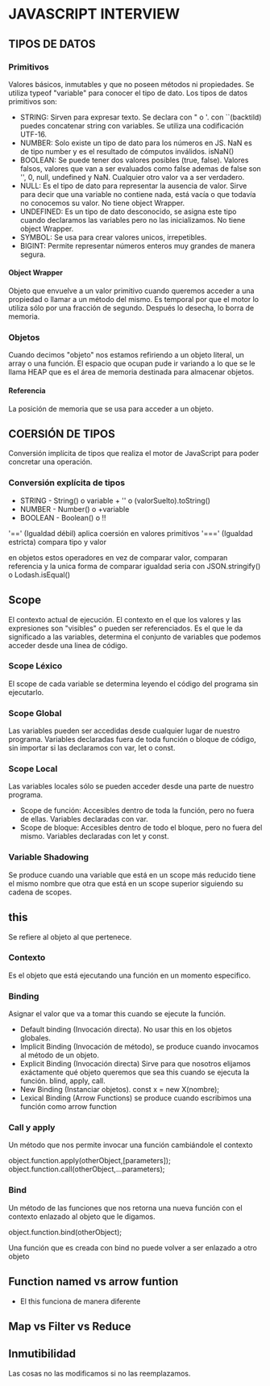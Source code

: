# JAVASCRIPT INTERVIEW

## TIPOS DE DATOS

### Primitivos

Valores básicos, inmutables y que no poseen métodos ni propiedades.
Se utiliza typeof "variable" para conocer el tipo de dato.
Los tipos de datos primitivos son:

- STRING:
Sirven para expresar texto. Se declara con " o '. con ``(backtild) puedes concatenar string con variables. Se utiliza una codificación UTF-16.
- NUMBER:
Solo existe un tipo de dato para los números en JS.
NaN es de tipo number y es el resultado de cómputos inválidos. isNaN()
- BOOLEAN:
Se puede tener dos valores posibles (true, false).
Valores falsos, valores que van a ser evaluados como false ademas de false son '', 0, null, undefined y NaN. Cualquier otro valor va a ser verdadero.
- NULL:
Es el tipo de dato para representar la ausencia de valor. Sirve para decir que una variable no contiene nada, está vacía o que todavía no conocemos su valor. No tiene object Wrapper.
- UNDEFINED:
Es un tipo de dato desconocido, se asigna este tipo cuando declaramos las variables pero no las inicializamos. No tiene object Wrapper.
- SYMBOL:
Se usa para crear valores unicos, irrepetibles.
- BIGINT:
Permite representar números enteros muy grandes de manera segura.

#### Object Wrapper

Objeto que envuelve a un valor primitivo cuando queremos acceder a una propiedad o llamar a un método del mismo. Es temporal por que el motor lo utiliza sólo por una fracción de segundo. Después lo desecha, lo borra de memoria.

### Objetos

Cuando decimos "objeto" nos estamos refiriendo a un objeto literal, un array o una función. El espacio que ocupan pude ir variando a lo que se le llama HEAP que es el área de memoria destinada para almacenar objetos.

#### Referencia

La posición de memoria que se usa para acceder a un objeto.

## COERSIÓN DE TIPOS

Conversión implícita de tipos que realiza el motor de JavaScript para poder concretar una operación.

### Conversión explícita de tipos

- STRING - String() o variable + '' o (valorSuelto).toString()
- NUMBER - Number() o +variable
- BOOLEAN - Boolean() o !!

'==' (Igualdad débil) aplica coersión en valores primitivos
'===' (Igualdad estricta) compara tipo y valor

en objetos estos operadores en vez de comparar valor, comparan referencia y la unica forma de comparar igualdad seria con JSON.stringify() o Lodash.isEqual()

## Scope

El contexto actual de ejecución. El contexto en el que los valores y las expresiones son "visibles" o pueden ser referenciados.
Es el que le da significado a las variables, determina el conjunto de variables que podemos acceder desde una linea de código.

### Scope Léxico

El scope de cada variable se determina leyendo el código del programa sin ejecutarlo.

### Scope Global

Las variables pueden ser accedidas desde cualquier lugar de nuestro programa.
Variables declaradas fuera de toda función o bloque de código, sin importar si las declaramos con var, let o const.

### Scope Local

Las variables locales sólo se pueden acceder desde una parte de nuestro programa.

- Scope de función: Accesibles dentro de toda la función, pero no fuera de ellas.
Variables declaradas con var.
- Scope de bloque: Accesibles dentro de todo el bloque, pero no fuera del mismo. Variables declaradas con let y const.

### Variable Shadowing

Se produce cuando una variable que está en un scope más reducido tiene el mismo nombre que otra que está en un scope superior siguiendo su cadena de scopes.

## this

Se refiere al objeto al que pertenece.

### Contexto

Es el objeto que está ejecutando una función en un momento especifico.

### Binding

Asignar el valor que va a tomar this cuando se ejecute la función.

- Default binding (Invocación directa). No usar this en los objetos globales.
- Implicit Binding (Invocación de método), se produce cuando invocamos al método de un objeto.
- Explicit Binding (Invocación directa) Sirve para que nosotros elijamos exáctamente qué objeto queremos que sea this cuando se ejecuta la función. blind, apply, call.
- New Binding (Instanciar objetos).
const x = new X(nombre);
- Lexical Binding (Arrow Functions) se produce cuando escribimos una función como arrow function

### Call y apply

Un método que nos permite invocar una función cambiándole el contexto

object.function.apply(otherObject,[parameters]);
object.function.call(otherObject,...parameters);

### Bind

Un método de las funciones que nos retorna una nueva función con el contexto enlazado al objeto que le digamos.

object.function.bind(otherObject);

Una función que es creada con bind no puede volver a ser enlazado a otro objeto

## Function named vs arrow funtion

- El this funciona de manera diferente

## Map vs Filter vs Reduce

## Inmutibilidad

Las cosas no las modificamos si no las reemplazamos.
